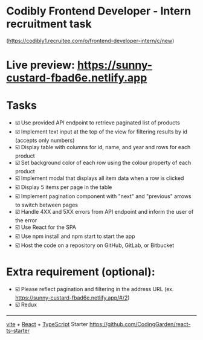 # Codibly Frontend Developer - Intern recruitment task 
(https://codibly1.recruitee.com/o/frontend-developer-intern/c/new)

# Live preview: https://sunny-custard-fbad6e.netlify.app

# Tasks
* ☑️ Use provided API endpoint to retrieve paginated list of products
* ☑️ Implement text input at the top of the view for filtering results by id (accepts only numbers)
* ☑️ Display table with columns for id, name, and year and rows for each product
* ☑️ Set background color of each row using the colour property of each product
* ☑️ Implement modal that displays all item data when a row is clicked
* ☑️ Display 5 items per page in the table
* ☑️ Implement pagination component with "next" and "previous" arrows to switch between pages
* ☑️ Handle 4XX and 5XX errors from API endpoint and inform the user of the error
* ☑️ Use React for the SPA
* ☑️ Use npm install and npm start to start the app
* ☑️ Host the code on a repository on GitHub, GitLab, or Bitbucket

# Extra requirement (optional):
* ☑️ Please reflect pagination and filtering in the address URL (ex. https://sunny-custard-fbad6e.netlify.app/#/2)
* ☑️ Redux

---
[vite](https://vitejs.dev/) + [React](https://reactjs.org/) + [TypeScript](https://www.typescriptlang.org/) Starter
https://github.com/CodingGarden/react-ts-starter
